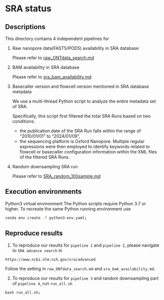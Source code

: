 # SRA status

## Descriptions
This directory contains 4 independent pipelines for

1. Raw nanopore data(FAST5/POD5) availability in SRA database

    Please refer to [raw_ONTdata_search.md](./raw_ONTdata_search.md)

2. BAM availability in SRA database

    Please refer to [sra_bam_availability.md](./sra_bam_availability.md)


3. Basecaller version and flowcell version mentioned in SRA database metadata

    We use a multi-thread Python script to analyze the entire metadata set of SRA. 

    Specifically, this script first filtered the total SRA Runs based on two conditions: 

    - the publication date of the SRA Run falls within the range of “2010/01/01” to “2024/01/09”,
    - the sequencing platform is Oxford Nanopore. Multiple regular expressions were then employed to identify keywords related to flowcell or basecaller configuration information within the XML files of the filtered SRA Runs. 


4. Random downsampling SRA run

    Please refer to [SRA_random_100sample.md](./SRA_random_100sample.md)

## Execution environments
Python3 virtual environment
The Python scripts require Python 3.7 or higher. To recreate the same Python running environment use
```bash
conda env create -f python3-env.yaml;
```


## Reproduce results
1. To reproduce our results for `pipeline 1` and `pipeline 2`, please navigate to `SRA advance search` in
```
https://www.ncbi.nlm.nih.gov/sra/advanced
```
Follow the setting in `raw_ONTdata_search.md` and `sra_bam_availability.md`.


2. To reproduce our results for `pipeline 3` and random downsampling part of `pipeline 4`, run `run_all.sh`
```
bash run_all.sh;
```
